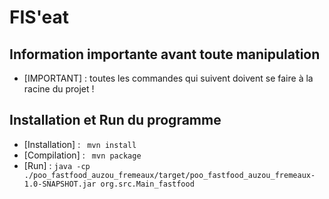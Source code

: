 # FIS'eat

## Information importante avant toute manipulation
- [IMPORTANT] : toutes les commandes qui suivent doivent se faire à la racine du projet !
## Installation et Run du programme
- [Installation] : ``` mvn install```
- [Compilation] : ``` mvn package```
- [Run] : ``` java -cp ./poo_fastfood_auzou_fremeaux/target/poo_fastfood_auzou_fremeaux-1.0-SNAPSHOT.jar org.src.Main_fastfood ```